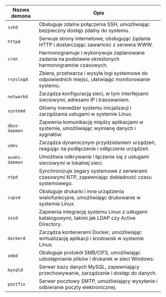 | Nazwa demona   | Opis                                                                                                 |
| -------------- | ---------------------------------------------------------------------------------------------------- |
| `sshd`         | Obsługuje zdalne połączenia SSH, umożliwiając bezpieczny dostęp zdalny do systemu.                   |
| `httpd`        | Serwuje strony internetowe, obsługując żądania HTTP i dostarczając zawartość z serwera WWW.          |
| `cron`         | Harmonogramuje i wykonywuje zaplanowane zadania na podstawie określonych harmonogramów czasowych.    |
| `rsyslogd`     | Zbiera, przetwarza i wysyła logi systemowe do odpowiednich miejsc, ułatwiając monitorowanie systemu. |
| `networkd`     | Zarządza konfiguracją sieci, w tym interfejsami sieciowymi, adresami IP i trasowaniem.               |
| `systemd`      | Główny menedżer systemu inicjalizacji i zarządzania usługami w systemie Linux.                       |
| `dbus-daemon`  | Zapewnia komunikację między aplikacjami w systemie, umożliwiając wymianę danych i sygnałów.          |
| `udev`         | Zarządza dynamicznym przydzielaniem urządzeń, reagując na podłączenie i odłączenie urządzeń.         |
| `avahi-daemon` | Umożliwia odkrywanie i łączenie się z usługami sieciowymi w lokalnej sieci.                          |
| `ntpd`         | Synchronizuje zegary systemowe z serwerami czasowymi NTP, zapewniając dokładność czasu systemowego.  |
| `cupsd`        | Obsługuje drukarki i inne urządzenia wielofunkcyjne, umożliwiając drukowanie w systemie Linux.       |
| `sssd`         | Zapewnia integrację systemu Linux z usługami katalogowymi, takimi jak LDAP czy Active Directory.     |
| `dockerd`      | Zarządza kontenerami Docker, umożliwiając wirtualizację aplikacji i środowisk w systemie Linux.      |
| `smbd`         | Obsługuje protokół SMB/CIFS, umożliwiając udostępnianie plików i drukarek w sieci Windows.           |
| `mysqld`       | Serwer bazy danych MySQL, zapewniający przechowywanie, zarządzanie i dostęp do danych.               |
| `postfix`      | Serwer pocztowy SMTP, umożliwiający wysyłanie i odbieranie poczty elektronicznej.                    |
